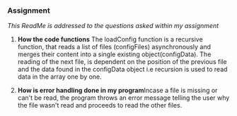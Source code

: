 ### Assignment

*This ReadMe is addressed to the questions asked within my assignment*

1. **How the code functions**  The loadConfig function is a recursive function, that reads a list of files (configFiles) asynchronously and merges their content into a single existing object(configData). The reading of the next file, is dependent on the position of the previous file and the data found in the configData object i.e recursion is used to read data in the array one by one.

2. **How is error handling done in my program**Incase a file is missing or can't be read, the program throws an error message telling the user why the file wasn't read and proceeds to read the other files.